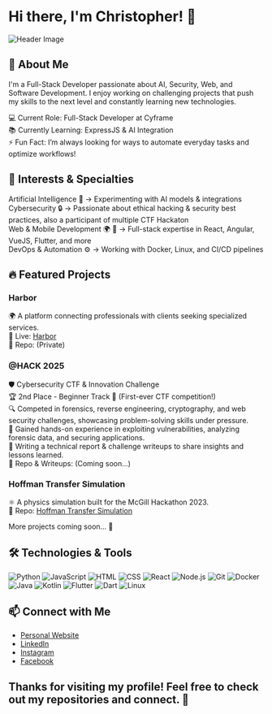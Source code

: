 # Hi there, I'm Christopher! 👋

![Header Image](https://avatars.githubusercontent.com/u/61324450?s=400&u=f3ce0754257e95bea5ab33a80d29f43b3cb9803f&v=4)

## 🚀 About Me
I'm a Full-Stack Developer passionate about AI, Security, Web, and Software Development. I enjoy working on challenging projects that push my skills to the next level and constantly learning new technologies.

💻 Current Role: Full-Stack Developer at Cyframe  
📚 Currently Learning: ExpressJS & AI Integration  
⚡ Fun Fact: I’m always looking for ways to automate everyday tasks and optimize workflows!  

## 🧠 Interests & Specialties
Artificial Intelligence 🧠 → Experimenting with AI models & integrations  
Cybersecurity 🔒 → Passionate about ethical hacking & security best practices, also a participant of multiple CTF Hackaton  
Web & Mobile Development 🌍 📱 → Full-stack expertise in React, Angular, VueJS, Flutter, and more  
DevOps & Automation ⚙️ → Working with Docker, Linux, and CI/CD pipelines  

## 🔥 Featured Projects
### Harbor
🌍 A platform connecting professionals with clients seeking specialized services.  
🔗 Live: [Harbor](https://harbor.site)  
📂 Repo: (Private)  

### @HACK 2025
🛡️ Cybersecurity CTF & Innovation Challenge  
🏆 2nd Place - Beginner Track 🎉 (First-ever CTF competition!)  
🔍 Competed in forensics, reverse engineering, cryptography, and web security challenges, showcasing problem-solving skills under pressure.  
🚀 Gained hands-on experience in exploiting vulnerabilities, analyzing forensic data, and securing applications.  
📝 Writing a technical report & challenge writeups to share insights and lessons learned.  
📂 Repo & Writeups: (Coming soon...)  


### Hoffman Transfer Simulation
⚛️ A physics simulation built for the McGill Hackathon 2023.  
🔗 Repo: [Hoffman Transfer Simulation](https://github.com/EchoingEkko00/mcgill-physics-hackathon-2023)  

More projects coming soon... 🚀

## 🛠️ Technologies & Tools

![Python](https://img.shields.io/badge/-Python-333333?style=flat&logo=python)
![JavaScript](https://img.shields.io/badge/-JavaScript-333333?style=flat&logo=javascript)
![HTML](https://img.shields.io/badge/-HTML-333333?style=flat&logo=html5)
![CSS](https://img.shields.io/badge/-CSS-333333?style=flat&logo=css3)
![React](https://img.shields.io/badge/-React-333333?style=flat&logo=react)
![Node.js](https://img.shields.io/badge/-Node.js-333333?style=flat&logo=node.js)
![Git](https://img.shields.io/badge/-Git-333333?style=flat&logo=git)
![Docker](https://img.shields.io/badge/-Docker-333333?style=flat&logo=docker)  
![Java](https://img.shields.io/badge/java-%23ED8B00.svg?style=for-the-badge&logo=openjdk&logoColor=white)
![Kotlin](https://img.shields.io/badge/kotlin-%237F52FF.svg?style=for-the-badge&logo=kotlin&logoColor=white)
![Flutter](https://img.shields.io/badge/Flutter-%2302569B.svg?style=for-the-badge&logo=Flutter&logoColor=white)
![Dart](https://img.shields.io/badge/dart-%230175C2.svg?style=for-the-badge&logo=dart&logoColor=white)
![Linux](https://img.shields.io/badge/Linux-FCC624?style=for-the-badge&logo=linux&logoColor=black)


## 📫 Connect with Me

- [Personal Website](https://chrisdev.ca/)  
- [LinkedIn](https://www.linkedin.com/in/christopher-william-archambault-bouffard/)  
- [Instagram](https://www.instagram.com/lechrist666?igsh=MWd1Z3BwcWM0NHIydw==)  
- [Facebook](https://www.facebook.com/JesusChrisDeNazareth/)  

## Thanks for visiting my profile! Feel free to check out my repositories and connect. 🚀
